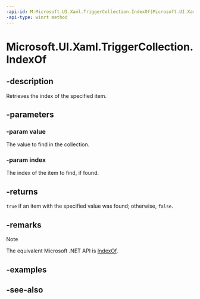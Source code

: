 ```yaml
---
-api-id: M:Microsoft.UI.Xaml.TriggerCollection.IndexOf(Microsoft.UI.Xaml.TriggerBase,System.UInt32@)
-api-type: winrt method
---
```


<!-- Method syntax
public bool IndexOf(Microsoft.UI.Xaml.TriggerBase value, System.UInt32 index)
-->

# Microsoft.UI.Xaml.TriggerCollection.IndexOf

## -description

Retrieves the index of the specified item.

## -parameters

### -param value

The value to find in the collection.

### -param index

The index of the item to find, if found.

## -returns

`true` if an item with the specified value was found; otherwise, `false`.

## -remarks

> [!NOTE]
> The equivalent Microsoft .NET API is [IndexOf](/dotnet/api/system.collections.objectmodel.collection-1.indexof).

## -examples

## -see-also
